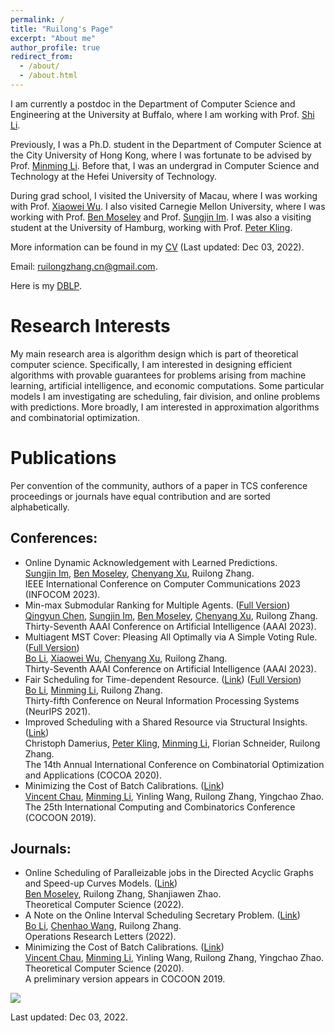 ```yaml
---
permalink: /
title: "Ruilong's Page"
excerpt: "About me"
author_profile: true
redirect_from: 
  - /about/
  - /about.html
---
```


I am currently a postdoc in the Department of Computer Science and Engineering at the University at Buffalo, where I am working with Prof. [Shi Li](https://cse.buffalo.edu/~shil/). 

Previously, I was a Ph.D. student in the Department of Computer Science at the City University of Hong Kong, where I was fortunate to be advised by Prof. [Minming Li](https://www.cs.cityu.edu.hk/~minmli/). Before that, I was an undergrad in Computer Science and Technology at the Hefei University of Technology.

During grad school, I visited the University of Macau, where I was working with Prof. [Xiaowei Wu](https://sites.google.com/site/wxw0711/). I also visited Carnegie Mellon University, where I was working with Prof. [Ben Moseley](https://www.andrew.cmu.edu/user/moseleyb/) and Prof. [Sungjin Im](https://faculty.ucmerced.edu/sim3/). I was also a visiting student at the University of Hamburg, working with Prof. [Peter Kling](https://academic.pkling.de/).

More information can be found in my [CV](/files/CV.pdf) (Last updated: Dec 03, 2022). 

Email: ruilongzhang.cn@gmail.com.

Here is my [DBLP](https://dblp.org/pid/233/6329.html).


Research Interests
======
My main research area is algorithm design which is part of theoretical computer science. Specifically, I am interested in designing efficient algorithms with provable guarantees for problems arising from machine learning, artificial intelligence, and economic computations. Some particular models I am investigating are scheduling, fair division, and online problems with predictions. More broadly, I am interested in approximation algorithms and combinatorial optimization.


Publications
======
Per convention of the community, authors of a paper in TCS conference proceedings or journals have equal contribution and are sorted alphabetically.
    
Conferences:
------
* Online Dynamic Acknowledgement with Learned Predictions. <br />
  [Sungjin Im](https://faculty.ucmerced.edu/sim3/), [Ben Moseley](https://www.andrew.cmu.edu/user/moseleyb/), [Chenyang Xu](), Ruilong Zhang. <br />
  IEEE International Conference on Computer Communications 2023 (INFOCOM 2023).
* Min-max Submodular Ranking for Multiple Agents. ([Full Version](http://arxiv.org/abs/2212.07682)) <br />
  [Qingyun Chen](https://qychen44.github.io/), [Sungjin Im](https://faculty.ucmerced.edu/sim3/), [Ben Moseley](https://www.andrew.cmu.edu/user/moseleyb/), [Chenyang Xu](), Ruilong Zhang. <br />
  Thirty-Seventh AAAI Conference on Artificial Intelligence (AAAI 2023).
* Multiagent MST Cover: Pleasing All Optimally via A Simple Voting Rule. ([Full Version](https://arxiv.org/abs/2211.13578)) <br />
  [Bo Li](https://www4.comp.polyu.edu.hk/~bo2li/), [Xiaowei Wu](https://sites.google.com/site/wxw0711/), [Chenyang Xu](), Ruilong Zhang. <br />
  Thirty-Seventh AAAI Conference on Artificial Intelligence (AAAI 2023).
* Fair Scheduling for Time-dependent Resource. ([Link](https://proceedings.neurips.cc/paper/2021/file/b5b1d9ada94bb80609d21eecf7a2ce7a-Paper.pdf)) ([Full Version](https://arxiv.org/abs/2107.11648)) <br />
  [Bo Li](https://www4.comp.polyu.edu.hk/~bo2li/), [Minming Li](https://www.cs.cityu.edu.hk/~minmli/), Ruilong Zhang. <br />
  Thirty-fifth Conference on Neural Information Processing Systems (NeurIPS 2021).
* Improved Scheduling with a Shared Resource via Structural Insights. ([Link](https://link.springer.com/content/pdf/10.1007/978-3-030-64843-5_12.pdf?pdf=inline%20link)) <br />
  Christoph Damerius, [Peter Kling](https://academic.pkling.de/), [Minming Li](https://www.cs.cityu.edu.hk/~minmli/), Florian Schneider, Ruilong Zhang. <br />
  The 14th Annual International Conference on Combinatorial Optimization and Applications (COCOA 2020).
* Minimizing the Cost of Batch Calibrations. ([Link](https://link.springer.com/content/pdf/10.1007/978-3-030-26176-4_7.pdf)) <br />
  [Vincent Chau](https://cse.seu.edu.cn/2021/0318/c23024a364637/pagem.htm), [Minming Li](https://www.cs.cityu.edu.hk/~minmli/), Yinling Wang, Ruilong Zhang, Yingchao Zhao. <br />
  The 25th International Computing and Combinatorics Conference (COCOON 2019).


Journals:
------
* Online Scheduling of Paralleizable jobs in the Directed Acyclic Graphs and Speed-up Curves Models. ([Link](https://www.sciencedirect.com/science/article/pii/S0304397522005898)) <br />
  [Ben Moseley](https://www.andrew.cmu.edu/user/moseleyb/), Ruilong Zhang, Shanjiawen Zhao. <br />
  Theoretical Computer Science (2022).
* A Note on the Online Interval Scheduling Secretary Problem. ([Link](https://www.sciencedirect.com/science/article/pii/S0167637721001772)) <br />
  [Bo Li](https://www4.comp.polyu.edu.hk/~bo2li/), [Chenhao Wang](https://chenhwang4.github.io/homepage/), Ruilong Zhang. <br />
  Operations Research Letters (2022).
* Minimizing the Cost of Batch Calibrations. ([Link](https://www.sciencedirect.com/science/article/pii/S0304397520302309)) <br />
  [Vincent Chau](https://cse.seu.edu.cn/2021/0318/c23024a364637/pagem.htm), [Minming Li](https://www.cs.cityu.edu.hk/~minmli/), Yinling Wang, Ruilong Zhang, Yingchao Zhao. <br />
  Theoretical Computer Science (2020). <br />
  A preliminary version appears in COCOON 2019.
  
  
<a href='https://clustrmaps.com/site/1brpd'  title='Visit tracker'><img src='//clustrmaps.com/map_v2.png?cl=ffffff&w=400&t=n&d=2rhhoH7WBkKYgl0_ZfYoJYNvtdugB1TAWbKt6TOSJqM'/></a>


 
Last updated: Dec 03, 2022.
